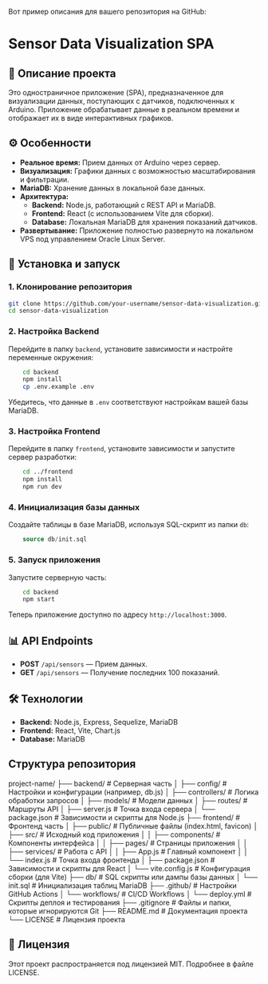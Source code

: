 Вот пример описания для вашего репозитория на GitHub:  
# **Sensor Data Visualization SPA**  

## 📌 **Описание проекта**  
Это одностраничное приложение (SPA), предназначенное для визуализации данных, поступающих с датчиков, подключенных к Arduino. Приложение обрабатывает данные в реальном времени и отображает их в виде интерактивных графиков.  

## ⚙️ **Особенности**  
- **Реальное время:** Прием данных от Arduino через сервер.  
- **Визуализация:** Графики данных с возможностью масштабирования и фильтрации.  
- **MariaDB:** Хранение данных в локальной базе данных.  
- **Архитектура:**  
  - **Backend:** Node.js, работающий с REST API и MariaDB.  
  - **Frontend:** React (с использованием Vite для сборки).  
  - **Database:** Локальная MariaDB для хранения показаний датчиков.  
- **Развертывание:** Приложение полностью развернуто на локальном VPS под управлением Oracle Linux Server.  

## 🚀 **Установка и запуск**  

### 1. **Клонирование репозитория**  
```bash
git clone https://github.com/your-username/sensor-data-visualization.git
cd sensor-data-visualization
```

### 2. **Настройка Backend**  
Перейдите в папку `backend`, установите зависимости и настройте переменные окружения:  
```bash
    cd backend
    npm install
    cp .env.example .env
```
Убедитесь, что данные в `.env` соответствуют настройкам вашей базы MariaDB.  

### 3. **Настройка Frontend**  
Перейдите в папку `frontend`, установите зависимости и запустите сервер разработки:  
```bash
    cd ../frontend
    npm install
    npm run dev
```

### 4. **Инициализация базы данных**  
Создайте таблицы в базе MariaDB, используя SQL-скрипт из папки `db`:  
```sql
    source db/init.sql
```

### 5. **Запуск приложения**  
Запустите серверную часть:  
```bash
    cd backend
    npm start
```
Теперь приложение доступно по адресу `http://localhost:3000`.  

## 📊 **API Endpoints**  
- **POST** `/api/sensors` — Прием данных.  
- **GET** `/api/sensors` — Получение последних 100 показаний.  

## 🛠️ **Технологии**  
- **Backend:** Node.js, Express, Sequelize, MariaDB  
- **Frontend:** React, Vite, Chart.js  
- **Database:** MariaDB  

## Структура репозитория
project-name/
├── backend/              # Серверная часть
│   ├── config/           # Настройки и конфигурации (например, db.js)
│   ├── controllers/      # Логика обработки запросов
│   ├── models/           # Модели данных
│   ├── routes/           # Маршруты API
│   ├── server.js         # Точка входа сервера
│   └── package.json      # Зависимости и скрипты для Node.js
├── frontend/             # Фронтенд часть
│   ├── public/           # Публичные файлы (index.html, favicon)
│   ├── src/              # Исходный код приложения
│   │   ├── components/   # Компоненты интерфейса
│   │   ├── pages/        # Страницы приложения
│   │   ├── services/     # Работа с API
│   │   ├── App.js        # Главный компонент
│   │   └── index.js      # Точка входа фронтенда
│   ├── package.json      # Зависимости и скрипты для React
│   └── vite.config.js    # Конфигурация сборки (для Vite)
├── db/                   # SQL скрипты или дампы базы данных
│   └── init.sql          # Инициализация таблиц MariaDB
├── .github/              # Настройки GitHub Actions
│   └── workflows/        # CI/CD Workflows
│       └── deploy.yml    # Скрипты деплоя и тестирования
├── .gitignore            # Файлы и папки, которые игнорируются Git
├── README.md             # Документация проекта
└── LICENSE               # Лицензия проекта

## 📄 **Лицензия**  
Этот проект распространяется под лицензией MIT. Подробнее в файле LICENSE. 
